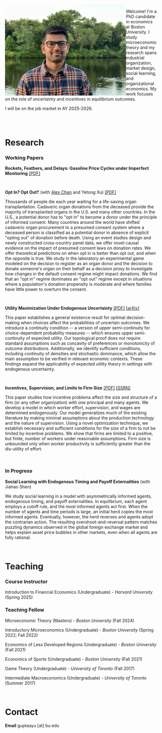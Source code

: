 <img class = "image" align = "left" style = "width:400px; max-width:100%" src = "/Images/2025.jpg"/>

Welcome! I'm a PhD candidate in economics at Boston University. I study microeconomic theory and my research spans industrial organization, market design, social learning, and organizational economics. My work focuses on the role of uncertainty and incentives in equilibrium outcomes.

I will be on the job market in AY 2025-2026.

<br clear = "left" />
<br>

# Research

### Working Papers

**Rockets, Feathers, and Delays: Gasoline Price Cycles under Imperfect Monitoring** <a href = "Files/JMP.pdf" target = "_blank" rel = "noopener noreferrer">[PDF]</a>

<br>

**Opt In? Opt Out?** (with [Alex Chan](https://www.alexchan.net/) and Yetong Xu) <a href = "Files/Opt In Opt Out.pdf" target = "_blank" rel = "noopener noreferrer">[PDF]</a>

Thousands of people die each year waiting for a life-saving organ transplantation. Cadaveric organ donations from the deceased provide the majority of transplanted organs in the U.S. and many other countries. In the U.S., a potential donor has to "opt in" to become a donor under the principle of informed consent. Many countries around the world have shifted cadaveric organ procurement to a presumed consent system where a deceased person is classified as a potential donor in absence of explicit "opting out" of donation before death. Using an event studies design and newly constructed cross-country panel data, we offer novel causal evidence on the impact of presumed consent laws on donation rates. We offer theoretical predictions on when opt in is better than opt out, and when the opposite is true. We study in the laboratory an experimental game modeled on the decision to register as an organ donor and the decision to donate someone's organ on their behalf as a decision proxy to investigate how changes in the default consent regime might impact donations. We find that an "opt in" regime dominates an "opt out" regime except in situations where a population's donation propensity is moderate and where families have little power to overturn the consent.

<br>

**Utility Maximization Under Endogenous Uncertainty** <a href = "Files/Note.pdf" target = "_blank" rel = "noopener noreferrer">[PDF]</a> <a href = "http://arxiv.org/abs/2505.06846" target = "_blank" rel = "noopener noreferrer">[arXiv]</a>

This paper establishes a general existence result for optimal decision-making when choices affect the probabilities of uncertain outcomes. We introduce a continuity condition -- a version of upper semi-continuity for choice-dependent probability measures -- which ensures upper semi-continuity of expected utility. Our topological proof does not require standard assumptions such as concavity of preferences or monotonicity of outcome distributions. Additionally, we identify sufficient conditions, including continuity of densities and stochastic dominance, which allow the main assumption to be verified in relevant economic contexts. These findings expand the applicability of expected utility theory in settings with endogenous uncertainty.

<br>

**Incentives, Supervision, and Limits to Firm Size** <a href = "Files/Paper.pdf" target = "_blank" rel = "noopener noreferrer">[PDF]</a> <a href = "http://ssrn.com/abstract=5182004" target = "_blank" rel = "noopener noreferrer">[SSRN]</a>

This paper studies how incentive problems affect the size and structure of a firm (or any other organization) with one principal and many agents. We develop a model in which worker effort, supervision, and wages are determined endogenously. Our model generalizes much of the existing literature by making minimal assumptions about the production technology and the nature of supervision. Using a novel optimization technique, we establish necessary and sufficient conditions for the size of a firm to not be limited by incentive problems. We show that firms are limited to a positive, but finite, number of workers under reasonable assumptions. Firm size is unbounded only when worker productivity is sufficiently greater than the dis-utility of effort.

<br>

### In Progress

**Social Learning with Endogenous Timing and Payoff Externalities** (with Jiahao Shen)

We study social learning in a model with asymmetrically informed agents, endogenous timing, and payoff externalities. In equilibrium, each agent employs a cutoff rule, and the most informed agents act first. When the number of agents and time periods is large, an initial herd copies the most informed agents. Eventually, however, the herd reverses and agents adopt the contrarian action. The resulting overshoot-and-reversal pattern matches puzzling dynamics observed in the global foreign exchange market and helps explain asset price bubbles in other markets, even when all agents are fully rational.

<br>

# Teaching

### Course Instructor

Introduction to Financial Economics (Undergraduate) - _Harvard University_ (Spring 2025)

### Teaching Fellow

Microeconomic Theory (Masters) - _Boston University_ (Fall 2024)

Introductory Microeconomics (Undergraduate) - _Boston University_ (Spring 2022; Fall 2022)

Economics of Less Developed Regions (Undergraduate) - _Boston University_ (Fall 2021)

Economics of Sports (Undergraduate) - _Boston University_ (Fall 2021)

Game Theory (Undergraduate) - _University of Toronto_ (Fall 2017)

Intermediate Macroeconomics (Undergraduate) - _University of Toronto_ (Summer 2017)

<br>

# Contact

**Email** guptaayu [at] bu.edu
